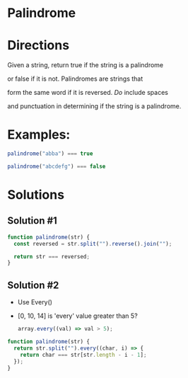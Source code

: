 # Palindrome

# Directions

Given a string, return true if the string is a palindrome

or false if it is not.  Palindromes are strings that

form the same word if it is reversed. *Do* include spaces

and punctuation in determining if the string is a palindrome.

# Examples:

```jsx
palindrome("abba") === true
```

```jsx
palindrome("abcdefg") === false
```

# Solutions

## Solution #1

```jsx
function palindrome(str) {
  const reversed = str.split("").reverse().join("");

  return str === reversed;
}
```

## Solution #2

- Use Every()
- [0, 10, 14] is 'every' value greater than 5?

    ```jsx
    array.every((val) => val > 5); 
    ```

```jsx
function palindrome(str) {
  return str.split("").every((char, i) => {
    return char === str[str.length - i - 1];
  });
}
```